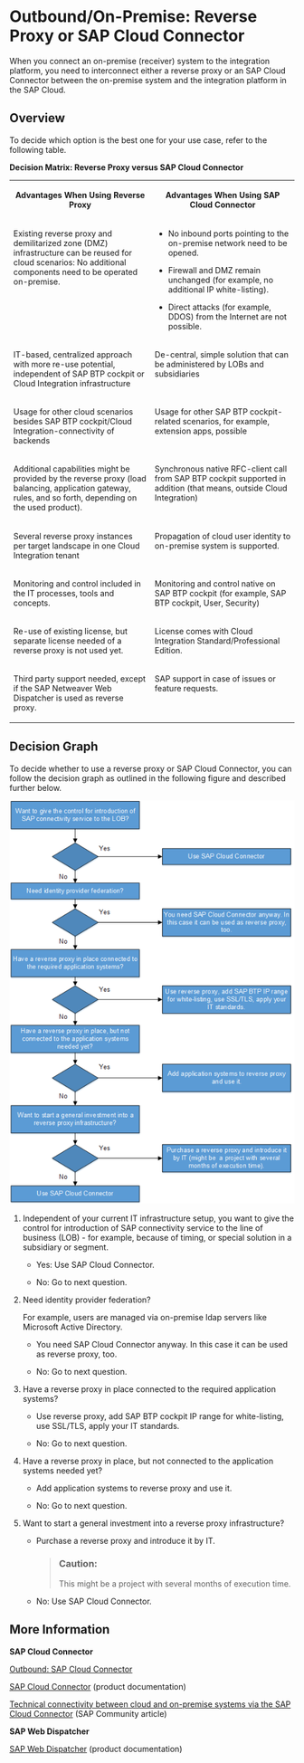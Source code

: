 <!-- loio14567e1c8618433c9f003e70f0681141 -->

# Outbound/On-Premise: Reverse Proxy or SAP Cloud Connector

When you connect an on-premise \(receiver\) system to the integration platform, you need to interconnect either a reverse proxy or an SAP Cloud Connector between the on-premise system and the integration platform in the SAP Cloud.



## Overview

To decide which option is the best one for your use case, refer to the following table.

**Decision Matrix: Reverse Proxy versus SAP Cloud Connector**


<table>
<tr>
<th valign="top">

Advantages When Using Reverse Proxy

</th>
<th valign="top">

Advantages When Using SAP Cloud Connector

</th>
</tr>
<tr>
<td valign="top">

Existing reverse proxy and demilitarized zone \(DMZ\) infrastructure can be reused for cloud scenarios: No additional components need to be operated on-premise.

</td>
<td valign="top">

-   No inbound ports pointing to the on-premise network need to be opened.

-   Firewall and DMZ remain unchanged \(for example, no additional IP white-listing\).

-   Direct attacks \(for example, DDOS\) from the Internet are not possible.




</td>
</tr>
<tr>
<td valign="top">

IT-based, centralized approach with more re-use potential, independent of SAP BTP cockpit or Cloud Integration infrastructure

</td>
<td valign="top">

De-central, simple solution that can be administered by LOBs and subsidiaries

</td>
</tr>
<tr>
<td valign="top">

Usage for other cloud scenarios besides SAP BTP cockpit/Cloud Integration-connectivity of backends

</td>
<td valign="top">

Usage for other SAP BTP cockpit-related scenarios, for example, extension apps, possible

</td>
</tr>
<tr>
<td valign="top">

Additional capabilities might be provided by the reverse proxy \(load balancing, application gateway, rules, and so forth, depending on the used product\).

</td>
<td valign="top">

Synchronous native RFC-client call from SAP BTP cockpit supported in addition \(that means, outside Cloud Integration\)

</td>
</tr>
<tr>
<td valign="top">

Several reverse proxy instances per target landscape in one Cloud Integration tenant

</td>
<td valign="top">

Propagation of cloud user identity to on-premise system is supported.

</td>
</tr>
<tr>
<td valign="top">

Monitoring and control included in the IT processes, tools and concepts.

</td>
<td valign="top">

Monitoring and control native on SAP BTP cockpit \(for example, SAP BTP cockpit, User, Security\)

</td>
</tr>
<tr>
<td valign="top">

Re-use of existing license, but separate license needed of a reverse proxy is not used yet.

</td>
<td valign="top">

License comes with Cloud Integration Standard/Professional Edition.

</td>
</tr>
<tr>
<td valign="top">

Third party support needed, except if the SAP Netweaver Web Dispatcher is used as reverse proxy.

</td>
<td valign="top">

SAP support in case of issues or feature requests.

</td>
</tr>
</table>



## Decision Graph

To decide whether to use a reverse proxy or SAP Cloud Connector, you can follow the decision graph as outlined in the following figure and described further below.

![](images/Decision_Graph_eb6ecd7.png)

1.  Independent of your current IT infrastructure setup, you want to give the control for introduction of SAP connectivity service to the line of business \(LOB\) - for example, because of timing, or special solution in a subsidiary or segment.

    -   Yes: Use SAP Cloud Connector.

    -   No: Go to next question.


2.  Need identity provider federation?

    For example, users are managed via on-premise ldap servers like Microsoft Active Directory.

    -   You need SAP Cloud Connector anyway. In this case it can be used as reverse proxy, too.

    -   No: Go to next question.


3.  Have a reverse proxy in place connected to the required application systems?

    -   Use reverse proxy, add SAP BTP cockpit IP range for white-listing, use SSL/TLS, apply your IT standards.

    -   No: Go to next question.


4.  Have a reverse proxy in place, but not connected to the application systems needed yet?

    -   Add application systems to reverse proxy and use it.

    -   No: Go to next question.


5.  Want to start a general investment into a reverse proxy infrastructure?

    -   Purchase a reverse proxy and introduce it by IT.

        > ### Caution:  
        > This might be a project with several months of execution time.

    -   No: Use SAP Cloud Connector.





## More Information

**SAP Cloud Connector**

[Outbound: SAP Cloud Connector](outbound-sap-cloud-connector-642e87f.md)

[SAP Cloud Connector](https://help.hana.ondemand.com/help/frameset.htm?e6c7616abb5710148cfcf3e75d96d596.html) \(product documentation\)

[Technical connectivity between cloud and on-premise systems via the SAP Cloud Connector](https://blogs.sap.com/2016/03/17/technical-connectivity-between-cloud-and-on-premise-systems-via-the-sap-cloud-connector/) \(SAP Community article\)

**SAP Web Dispatcher**

[SAP Web Dispatcher](https://help.sap.com/saphelp_nw75/helpdata/en/48/8fe37933114e6fe10000000a421937/content.htm?original_fqdn=help.sap.de) \(product documentation\)


